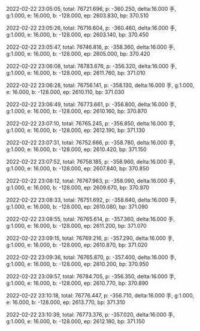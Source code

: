 2022-02-22 23:05:05, total: 76721.696, p: -360.250, delta:16.000 手, g:1.000, e: 16.000, b: -128.000, ep: 2603.830, bp: 370.510

2022-02-22 23:05:26, total: 76716.604, p: -360.460, delta:16.000 手, g:1.000, e: 16.000, b: -128.000, ep: 2603.140, bp: 370.450

2022-02-22 23:05:47, total: 76746.816, p: -358.360, delta:16.000 手, g:1.000, e: 16.000, b: -128.000, ep: 2605.000, bp: 370.420

2022-02-22 23:06:08, total: 76783.676, p: -356.320, delta:16.000 手, g:1.000, e: 16.000, b: -128.000, ep: 2611.760, bp: 371.010

2022-02-22 23:06:28, total: 76756.141, p: -358.130, delta:16.000 手, g:1.000, e: 16.000, b: -128.000, ep: 2610.110, bp: 371.030

2022-02-22 23:06:49, total: 76773.661, p: -356.800, delta:16.000 手, g:1.000, e: 16.000, b: -128.000, ep: 2610.160, bp: 370.870

2022-02-22 23:07:10, total: 76765.245, p: -356.850, delta:16.000 手, g:1.000, e: 16.000, b: -128.000, ep: 2612.190, bp: 371.130

2022-02-22 23:07:31, total: 76752.666, p: -358.780, delta:16.000 手, g:1.000, e: 16.000, b: -128.000, ep: 2610.420, bp: 371.150

2022-02-22 23:07:52, total: 76758.185, p: -358.960, delta:16.000 手, g:1.000, e: 16.000, b: -128.000, ep: 2607.840, bp: 370.850

2022-02-22 23:08:12, total: 76767.963, p: -358.090, delta:16.000 手, g:1.000, e: 16.000, b: -128.000, ep: 2609.670, bp: 370.970

2022-02-22 23:08:33, total: 76751.692, p: -358.640, delta:16.000 手, g:1.000, e: 16.000, b: -128.000, ep: 2610.080, bp: 371.090

2022-02-22 23:08:55, total: 76765.614, p: -357.360, delta:16.000 手, g:1.000, e: 16.000, b: -128.000, ep: 2611.200, bp: 371.070

2022-02-22 23:09:15, total: 76769.216, p: -357.290, delta:16.000 手, g:1.000, e: 16.000, b: -128.000, ep: 2610.870, bp: 371.020

2022-02-22 23:09:36, total: 76765.870, p: -357.400, delta:16.000 手, g:1.000, e: 16.000, b: -128.000, ep: 2610.200, bp: 370.950

2022-02-22 23:09:57, total: 76784.705, p: -356.350, delta:16.000 手, g:1.000, e: 16.000, b: -128.000, ep: 2610.770, bp: 370.890

2022-02-22 23:10:18, total: 76776.447, p: -356.710, delta:16.000 手, g:1.000, e: 16.000, b: -128.000, ep: 2613.770, bp: 371.310

2022-02-22 23:10:39, total: 76773.376, p: -357.020, delta:16.000 手, g:1.000, e: 16.000, b: -128.000, ep: 2612.180, bp: 371.150